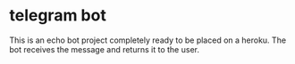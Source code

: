 # telegram bot
This is an echo bot project completely ready to be placed on a heroku.
The bot receives the message and returns it to the user.
